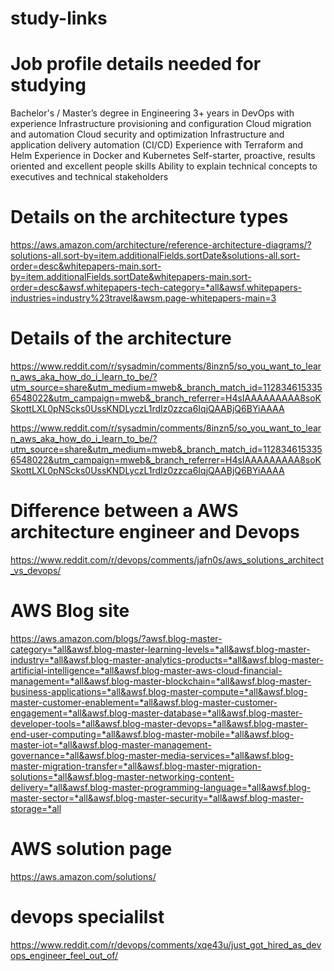 # study-links
# Job profile details needed for studying 
 
Bachelor's / Master’s degree in Engineering
3+ years in DevOps with experience
Infrastructure provisioning and configuration
Cloud migration and automation
Cloud security and optimization
Infrastructure and application delivery automation (CI/CD)
Experience with Terraform and Helm
Experience in Docker and Kubernetes
Self-starter, proactive, results oriented and excellent people skills
Ability to explain technical concepts to executives and technical stakeholders	
# Details on the architecture types
https://aws.amazon.com/architecture/reference-architecture-diagrams/?solutions-all.sort-by=item.additionalFields.sortDate&solutions-all.sort-order=desc&whitepapers-main.sort-by=item.additionalFields.sortDate&whitepapers-main.sort-order=desc&awsf.whitepapers-tech-category=*all&awsf.whitepapers-industries=industry%23travel&awsm.page-whitepapers-main=3

#  Details of the architecture

https://www.reddit.com/r/sysadmin/comments/8inzn5/so_you_want_to_learn_aws_aka_how_do_i_learn_to_be/?utm_source=share&utm_medium=mweb&_branch_match_id=1128346153356548022&utm_campaign=mweb&_branch_referrer=H4sIAAAAAAAAA8soKSkottLXL0pNScks0UssKNDLyczL1rdIz0zzca6IqjQAABjQ6BYiAAAA

https://www.reddit.com/r/sysadmin/comments/8inzn5/so_you_want_to_learn_aws_aka_how_do_i_learn_to_be/?utm_source=share&utm_medium=mweb&_branch_match_id=1128346153356548022&utm_campaign=mweb&_branch_referrer=H4sIAAAAAAAAA8soKSkottLXL0pNScks0UssKNDLyczL1rdIz0zzca6IqjQAABjQ6BYiAAAA  
# Difference between a AWS architecture engineer and Devops 

https://www.reddit.com/r/devops/comments/jafn0s/aws_solutions_architect_vs_devops/

# AWS Blog site
https://aws.amazon.com/blogs/?awsf.blog-master-category=*all&awsf.blog-master-learning-levels=*all&awsf.blog-master-industry=*all&awsf.blog-master-analytics-products=*all&awsf.blog-master-artificial-intelligence=*all&awsf.blog-master-aws-cloud-financial-management=*all&awsf.blog-master-blockchain=*all&awsf.blog-master-business-applications=*all&awsf.blog-master-compute=*all&awsf.blog-master-customer-enablement=*all&awsf.blog-master-customer-engagement=*all&awsf.blog-master-database=*all&awsf.blog-master-developer-tools=*all&awsf.blog-master-devops=*all&awsf.blog-master-end-user-computing=*all&awsf.blog-master-mobile=*all&awsf.blog-master-iot=*all&awsf.blog-master-management-governance=*all&awsf.blog-master-media-services=*all&awsf.blog-master-migration-transfer=*all&awsf.blog-master-migration-solutions=*all&awsf.blog-master-networking-content-delivery=*all&awsf.blog-master-programming-language=*all&awsf.blog-master-sector=*all&awsf.blog-master-security=*all&awsf.blog-master-storage=*all

# AWS solution page 

https://aws.amazon.com/solutions/

# devops specialilst 
https://www.reddit.com/r/devops/comments/xqe43u/just_got_hired_as_devops_engineer_feel_out_of/
